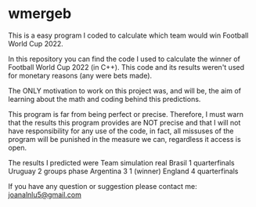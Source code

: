 # wmergeb
This is a easy program I coded to calculate which team would win Football World Cup 2022.


In this repository you can find the code I used to calculate the winner of Football World Cup 2022 (in C++). This code and its results weren't used for monetary reasons (any were bets made).

The ONLY motivation to work on this project was, and will be, the aim of learning about the math and coding behind this predictions.

This program is far from being perfect or precise. Therefore, I must warn that the results this program provides are NOT precise and that I will not have responsibility for any use of the code, in fact, all missuses of the program will be punished in the measure we can, regardless it access is open.

The results I predicted were
Team      simulation    real
Brasil    1             quarterfinals
Uruguay   2             groups phase
Argentina 3             1 (winner)
England   4             quarterfinals


If you have any question or suggestion please contact me: joanalnlu5@gmail.com
